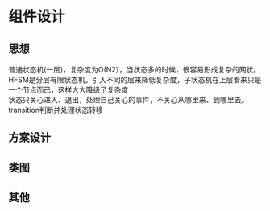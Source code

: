 # 组件设计

## 思想
普通状态机(一层)，复杂度为O(N2），当状态多的时候，很容易形成复杂的网状。</br>
HFSM是分层有限状态机。引入不同的层来降低复杂度，子状态机在上层看来只是一个节点而已，这样大大降级了复杂度</br>
状态只关心进入、退出，处理自己关心的事件，不关心从哪里来、到哪里去。transition判断并处理状态转移

## 方案设计


## 类图


## 其他
